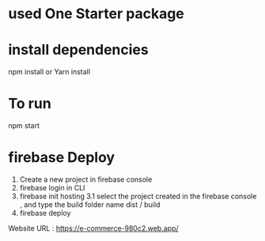 # used One Starter package 

# install dependencies
npm install or Yarn install

# To run
npm start

# firebase Deploy 
1. Create a new project in firebase console
2. firebase login in CLI
3. firebase init hosting
3.1 select the project created in the firebase console , and type the build folder name dist / build 
4. firebase deploy


Website URL : https://e-commerce-980c2.web.app/
